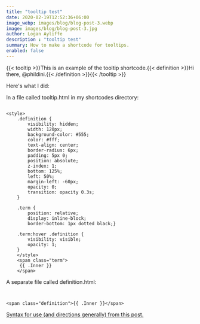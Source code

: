 ```yaml
---
title: "tooltip test"
date: 2020-02-19T12:52:36+06:00
image_webp: images/blog/blog-post-3.webp
image: images/blog/blog-post-3.jpg
author: Logan Ayliffe
description : "tooltip test"
summary: How to make a shortcode for tooltips.
enabled: false
---
```


{{< tooltip >}}This is an example of the tooltip shortcode.{{< definition >}}Hi there, @phildini.{{< /definition >}}{{< /tooltip >}}



Here's what I did:


In a file called tooltip.html in my shortcodes directory:

```

<style>
    .definition {
        visibility: hidden;
        width: 120px;
        background-color: #555;
        color: #fff;
        text-align: center;
        border-radius: 6px;
        padding: 5px 0;
        position: absolute;
        z-index: 1;
        bottom: 125%;
        left: 50%;
        margin-left: -60px;
        opacity: 0;
        transition: opacity 0.3s;
    }
    
    .term {
        position: relative;
        display: inline-block;
        border-bottom: 1px dotted black;}
    
    .term:hover .definition {
        visibility: visible;
        opacity: 1;
    }
    </style>
    <span class="term">
     {{ .Inner }} 
    </span>

```


A separate file called definition.html:



```


<span class="definition">{{ .Inner }}</span>

```


[Syntax for use (and directions generally) from this post.](https://discourse.gohugo.io/t/css-in-shortcodes-is-it-working-as-intended-in-0-55/19742/4)

